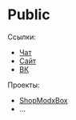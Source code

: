 # Public
Ссылки:
* [Чат](https://gitter.im/MODX-Club/Public?utm_source=share-link&utm_medium=link&utm_campaign=share-link)
* [Сайт](http://modxclub.ru/)
* [ВК](http://vk.com/modxclub)

Проекты:
* [ShopModxBox](http://shopmodx.modxclub.ru/)
* …


